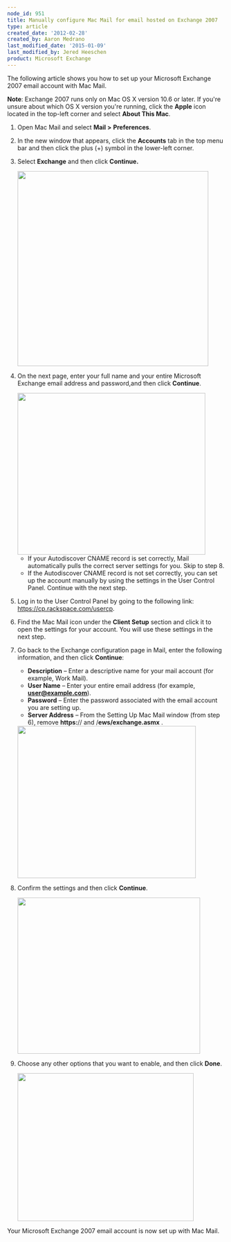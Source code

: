 ```yaml
---
node_id: 951
title: Manually configure Mac Mail for email hosted on Exchange 2007
type: article
created_date: '2012-02-28'
created_by: Aaron Medrano
last_modified_date: '2015-01-09'
last_modified_by: Jered Heeschen
product: Microsoft Exchange
---
```


The following article shows you how to set up your Microsoft Exchange
2007 email account with Mac Mail.

**Note**: Exchange 2007 runs only on Mac OS X version 10.6 or later. If
you're unsure about which OS X version you're running, click the
**Apple** icon located in the top-left corner and select **About This
Mac**.

1.  Open Mac Mail and select **Mail &gt;** **Preferences**.
2.  In the new window that appears, click the **Accounts** tab in the
    top menu bar and then click the plus (+) symbol in the
    lower-left corner.
3.  Select **Exchange** and then click **Continue.**

    <img src="https://8026b2e3760e2433679c-fffceaebb8c6ee053c935e8915a3fbe7.ssl.cf2.rackcdn.com/field/image/MM071.png" width="441" height="451" />

4.  On the next page, enter your full name and your entire Microsoft
    Exchange email address and password,and then click **Continue**.

    <img src="https://8026b2e3760e2433679c-fffceaebb8c6ee053c935e8915a3fbe7.ssl.cf2.rackcdn.com/field/image/MM072.png" width="434" height="374" />

    -   If your Autodiscover CNAME record is set correctly, Mail
        automatically pulls the correct server settings for you. Skip to
        step 8.
    -   If the Autodiscover CNAME record is not set correctly, you can
        set up the account manually by using the settings in the User
        Control Panel. Continue with the next step.

5.  Log in to the User Control Panel by going to the following link:
    <https://cp.rackspace.com/usercp>.
6.  Find the Mac Mail icon under the **Client Setup** section and click
    it to open the settings for your account. You will use these
    settings in the next step.
7.  Go back to the Exchange configuration page in Mail, enter the
    following information, and then click **Continue**:
    -   **Description** &ndash; Enter a descriptive name for your mail account
        (for example, Work Mail).
    -   **User Name** &ndash; Enter your entire email address (for example,
        **user@example.com**).
    -   **Password** &ndash; Enter the password associated with the email
        account you are setting up.
    -   **Server Address** &ndash; From the Setting Up Mac Mail window (from
        step 6), remove **https:**// and /**ews/exchange.asmx** .



    <img src="https://8026b2e3760e2433679c-fffceaebb8c6ee053c935e8915a3fbe7.ssl.cf2.rackcdn.com/field/image/MM073.png" width="412" height="352" />
8.  Confirm the settings and then click **Continue**.

    <img src="https://8026b2e3760e2433679c-fffceaebb8c6ee053c935e8915a3fbe7.ssl.cf2.rackcdn.com/field/image/MM074.png" width="422" height="361" />
9.  Choose any other options that you want to enable, and then click
    **Done**.

    <img src="https://8026b2e3760e2433679c-fffceaebb8c6ee053c935e8915a3fbe7.ssl.cf2.rackcdn.com/field/image/MM075.png" width="407" height="342" />

Your Microsoft Exchange 2007 email account is now set up with Mac Mail.

